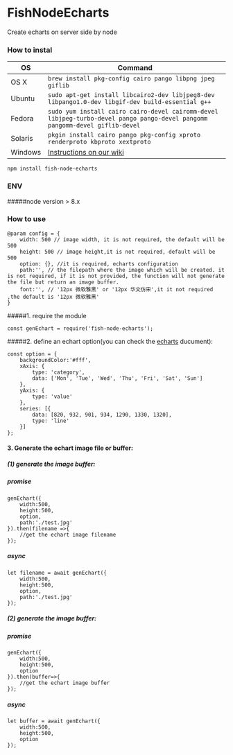 # FishNodeEcharts
Create echarts on server side by node
### How to instal

OS | Command
----- | -----
OS X | `brew install pkg-config cairo pango libpng jpeg giflib`
Ubuntu | `sudo apt-get install libcairo2-dev libjpeg8-dev libpango1.0-dev libgif-dev build-essential g++`
Fedora | `sudo yum install cairo cairo-devel cairomm-devel libjpeg-turbo-devel pango pango-devel pangomm pangomm-devel giflib-devel`
Solaris | `pkgin install cairo pango pkg-config xproto renderproto kbproto xextproto`
Windows | [Instructions on our wiki](https://github.com/Automattic/node-canvas/wiki/Installation---Windows)

```
npm install fish-node-echarts
```
### ENV
#####node
version > 8.x

### How to use

```
@param config = {
	width: 500 // image width, it is not required, the default will be 500 
	height: 500 // image height,it is not required, default will be 500 
	option: {}, //it is required, echarts configuration
	path:'', // the filepath where the image which will be created. it is not required, if it is not provided, the function will not generate the file but return an image buffer.
	font:'', // '12px 微软雅黑' or '12px 华文仿宋',it it not required ,the default is '12px 微软雅黑'
}
```


#####1.  require the module
```
const genEchart = require('fish-node-echarts');
```
#####2. define an echart option(you can check the [echarts](http://www.echartsjs.com/option.html) ducument):
```
const option = {
    backgroundColor:'#fff',
    xAxis: {
        type: 'category',
        data: ['Mon', 'Tue', 'Wed', 'Thu', 'Fri', 'Sat', 'Sun']
    },
    yAxis: {
        type: 'value'
    },
    series: [{
        data: [820, 932, 901, 934, 1290, 1330, 1320],
        type: 'line'
    }]
};

```
#### 3. Generate the echart image file or buffer:
##### (1) generate the image buffer:
##### promise
```
genEchart({
    width:500,
    height:500,
    option,
    path:'./test.jpg'
}).then(filename =>{
	//get the echart image filename
});

```

##### async 
```
let filename = await genEchart({
    width:500,
    height:500,
    option,
    path:'./test.jpg'
});

```
##### (2) generate the image buffer:
##### promise
```
genEchart({
    width:500,
    height:500,
    option
}).then(buffer=>{
	//get the echart image buffer
});

```

##### async 
```
let buffer = await genEchart({
    width:500,
    height:500,
    option
});

```







